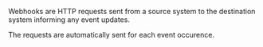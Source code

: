 Webhooks are HTTP requests sent from a source system to the destination system informing any event updates.

The requests are automatically sent for each event occurence.